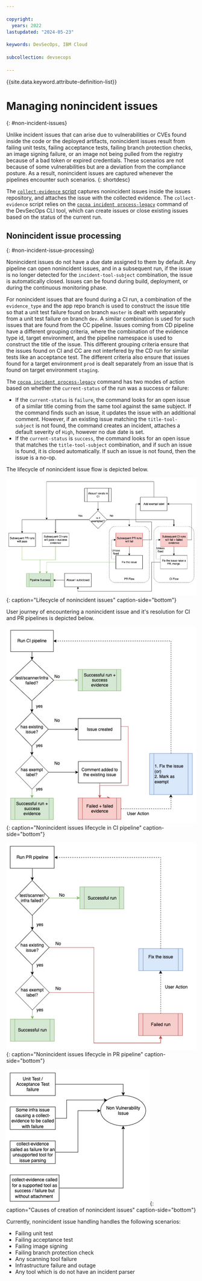 ```yaml
---

copyright:
  years: 2022
lastupdated: "2024-05-23"

keywords: DevSecOps, IBM Cloud

subcollection: devsecops

---
```


{{site.data.keyword.attribute-definition-list}}

# Managing nonincident issues
{: #non-incident-issues}

Unlike incident issues that can arise due to vulnerabilities or CVEs found inside the code or the deployed artifacts, nonincident issues result from failing unit tests, failing acceptance tests, failing branch protection checks, an image signing failure, or an image not being pulled from the registry because of a bad token or expired credentials. These scenarios are not because of some vulnerabilities but are a deviation from the compliance posture. As a result, nonincident issues are captured whenever the pipelines encounter such scenarios.
{: shortdesc}

The [`collect-evidence` script](/docs/devsecops?topic=devsecops-devsecops-collect-evidence) captures nonincident issues inside the issues repository, and attaches the issue with the collected evidence. The `collect-evidence` script relies on the [`cocoa incident process-legacy`](/docs/devsecops?topic=devsecops-cd-devsecops-cli#incident-process-legacy) command of the DevSecOps CLI tool, which can create issues or close existing issues based on the status of the current run.

## Nonincident issue processing
{: #non-incident-issue-processing}

Nonincident issues do not have a due date assigned to them by default. Any pipeline can open nonincident issues, and in a subsequent run, if the issue is no longer detected for the `incident-tool-subject` combination, the issue is automatically closed. Issues can be found during build, deployment, or during the continuous monitoring phase.

For nonincident issues that are found during a CI run, a combination of the `evidence_type` and the app repo branch is used to construct the issue title so that a unit test failure found on branch `master` is dealt with separately from a unit test failure on branch `dev`. A similar combination is used for such issues that are found from the CC pipeline. Issues coming from CD pipeline have a different grouping criteria, where the combination of the evidence type id, target environment, and the pipeline namespace is used to construct the title of the issue. This different grouping criteria ensure that the issues found on CI and CC are not interfered by the CD run for similar tests like an acceptance test. The different criteria also ensure that issues found for a target environment `prod` is dealt separately from an issue that is found on target environment `staging`.

The [`cocoa incident process-legacy`](/docs/devsecops?topic=devsecops-cd-devsecops-cli#incident-process-legacy) command has two modes of action based on whether the `current-status` of the run was a success or failure:

- If the `current-status` is `failure`, the command looks for an open issue of a similar title coming from the same tool against the same subject. If the command finds such an issue, it updates the issue with an additional comment. However, if an existing issue matching the `title-tool-subject` is not found, the command creates an incident, attaches a default severity of `High`, however no due date is set.
- If the `current-status` is `success`, the command looks for an open issue that matches the `title-tool-subject` combination, and if such an issue is found, it is closed automatically. If such an issue is not found, then the issue is a no-op.

The lifecycle of nonincident issue flow is depicted below.

![Lifecycle of nonincident issues](images/issue-mgmt-non-vuln-flow-user-journey.jpg "Lifecycle of nonincident issues"){: caption="Lifecycle of nonincident issues" caption-side="bottom"}

User journey of encountering a nonincident issue and it's resolution for CI and PR pipelines is depicted below.

![Nonincident issues lifecycle in CI pipeline](images/issue-mgmt-CI-non-vuln-flow.jpg "Nonincident issues lifecycle in CI pipeline"){: caption="Nonincident issues lifecycle in CI pipeline" caption-side="bottom"}

![Nonincident issues lifecycle in PR pipeline](images/issue-mgmt-PR-non-vuln-flow.jpg "Nonincident issues lifecycle in PR pipeline"){: caption="Nonincident issues lifecycle in PR pipeline" caption-side="bottom"}

![Causes of creation of nonincident issues](images/issue-mgmt-non-vuln-flow-causes.jpg "Causes of creation of nonincident issues"){: caption="Causes of creation of nonincident issues" caption-side="bottom"}


Currently, nonincident issue handling handles the following scenarios:

- Failing unit test
- Failing acceptance test
- Failing image signing
- Failing branch protection check
- Any scanning tool failure
- Infrastructure failure and outage
- Any tool which is do not have an incident parser
